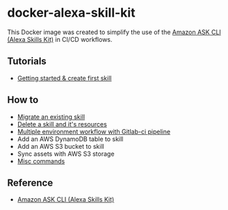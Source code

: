 # docker-alexa-skill-kit

This Docker image was created to simplify the use of the [Amazon ASK CLI (Alexa Skills Kit)](https://developer.amazon.com/docs/smapi/ask-cli-intro.html#alexa-skills-kit-command-line-interface-ask-cli) in CI/CD workflows.

## Tutorials

- [Getting started & create first skill](./docs/setup_new_skill.md)

## How to

- [Migrate an existing skill](./docs/migrate_existing_skill.md)
- [Delete a skill and it's resources](./docs/delete_skill.md)
- [Multiple environment workflow with Gitlab-ci pipeline](./docs/ci-cd/gitlab-ci-multiple-branches.yml)
- Add an AWS DynamoDB table to skill
- Add an AWS S3 bucket to skill
- Sync assets with AWS S3 storage
- [Misc commands](./docs/misc_commands.md)

## Reference

- [Amazon ASK CLI (Alexa Skills Kit)](https://developer.amazon.com/docs/smapi/ask-cli-intro.html#alexa-skills-kit-command-line-interface-ask-cli)

